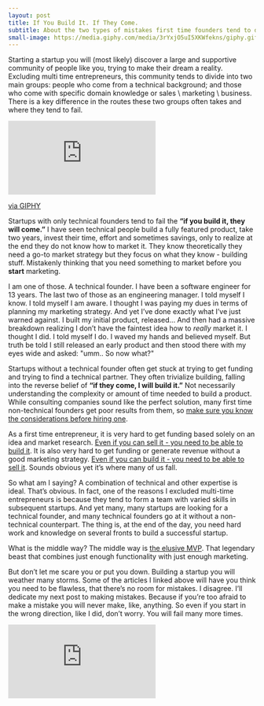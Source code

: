 ```yaml
---
layout: post
title: If You Build It. If They Come.
subtitle: About the two types of mistakes first time founders tend to do in their early stage startups
small-image: https://media.giphy.com/media/3rYxjO5uI5XKWfekns/giphy.gif
---
```

Starting a startup you will (most likely) discover a large and supportive community of people like you, trying to make their dream a reality. Excluding multi time entrepreneurs, this community tends to divide into two main groups: people who come from a technical background; and those who come with specific domain knowledge or sales \ marketing \ business. There is a key difference in the routes these two groups often takes and where they tend to fail.

<iframe src="https://giphy.com/embed/3rYxjO5uI5XKWfekns" class="post-image post-gif" frameBorder="0" allowFullScreen></iframe><p><a href="https://giphy.com/gifs/reaction-mood-3rYxjO5uI5XKWfekns">via GIPHY</a></p>

Startups with only technical founders tend to fail the **“if you build it, they will come.”** I have seen technical people build a fully featured product, take two years, invest their time, effort and sometimes savings, only to realize at the end they do not know how to market it. They know theoretically they need a go-to market strategy but they focus on what they know - building stuff. Mistakenly thinking that you need something to market before you **start** marketing.

I am one of those. A technical founder. I have been a software engineer for 13 years. The last two of those as an engineering manager. I told myself I know. I told myself I am aware. I thought I was paying my dues in terms of planning my marketing strategy. And yet I’ve done exactly what I’ve just warned against. I built my initial product, released... And then had a massive breakdown realizing I don’t have the faintest idea how to _really_ market it. I thought I did. I told myself I do. I waved my hands and believed myself. But truth be told I still released an early product and then stood there with my eyes wide and asked: "umm.. So now what?"

Startups without a technical founder often get stuck at trying to get funding and trying to find a technical partner. They often trivialize building, falling into the reverse belief of **“if they come, I will build it.”** Not necessarily understanding the complexity or amount of time needed to build a product. While consulting companies sound like the perfect solution, many first time non-technical founders get poor results from them, so <a href="https://youteam.io/blog/what-startup-consultants-can-and-can-t-do-for-your-startup/" target="_blank">make sure you know the considerations before hiring one</a>.

As a first time entrepreneur, it is very hard to get funding based solely on an idea and market research. <a href="https://www.entrepreneur.com/article/298814" target="_blank">Even if you can sell it - you need to be able to build it</a>. It is also very hard to get funding or generate revenue without a good marketing strategy. <a href="https://neilpatel.com/blog/ultimate-guide-startup-marketing/" target="_blank">Even if you can build it - you need to be able to sell it</a>. Sounds obvious yet it’s where many of us fall.

So what am I saying? A combination of technical and other expertise is ideal. That’s obvious. In fact, one of the reasons I excluded multi-time entrepreneurs is because they tend to form a team with varied skills in subsequent startups. And yet many, many startups are looking for a technical founder, and many technical founders go at it without a non-technical counterpart. The thing is, at the end of the day, you need hard work and knowledge on several fronts to build a successful startup.

What is the middle way? The middle way is <a href="https://medium.com/swlh/how-to-build-an-mvp-in-the-right-way-in-2018-f538df0f2bba" target="_blank">the elusive MVP</a>. That legendary beast that combines just enough functionality with just enough marketing.

But don’t let me scare you or put you down. Building a startup you will weather many storms. Some of the articles I linked above will have you think you need to be flawless, that there’s no room for mistakes. I disagree. I’ll dedicate my next post to making mistakes. Because if you’re too afraid to make a mistake you will never make, like, anything. So even if you start in the wrong direction, like I did, don’t worry. You will fail many more times.

<iframe class="post-image" src="https://www.youtube.com/embed/o3c_pJ_CLJQ" frameborder="0" allow="accelerometer; autoplay; encrypted-media; gyroscope; picture-in-picture" allowfullscreen></iframe>